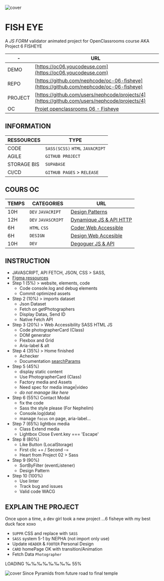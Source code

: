![cover](https://kpkfzczpavanzocxzyta.supabase.co/storage/v1/object/public/oc-react/readme-header-oc-react-06.png)

<!-- ∵ ƸӜƷ ∴∵ ƸӜƷ ∴∵ ƸӜƷ ∴∵ ƸӜƷ ∴∵ ƸӜƷ ∴∵ ƸӜƷ ∴∵ ƸӜƷ ∴∵ ƸӜƷ ∴∵ ƸӜƷ ∴∵ ƸӜƷ ∴∵ ƸӜƷ ∴∵ ƸӜƷ ∴ -->
<!-- ∵ ƸӜƷ ∴∵ ƸӜƷ ∴∵ ƸӜƷ ∴∵ ƸӜƷ ∴∵∴∵  ∵ NPƸӜƷL1M ∴ ∴∵∴∵ ƸӜƷ ∴∵ ƸӜƷ ∴∵ ƸӜƷ ∴∵ ƸӜƷ ∴∵ ƸӜƷ ∴ -->
<!-- ∵ ƸӜƷ ∴∵ ƸӜƷ ∴∵ ƸӜƷ ∴∵ ƸӜƷ ∴∵ ƸӜƷ ∴∵ ƸӜƷ ∴∵ ƸӜƷ ∴∵ ƸӜƷ ∴∵ ƸӜƷ ∴∵ ƸӜƷ ∴∵ ƸӜƷ ∴∵ ƸӜƷ ∴ -->

# FISH EYE

A _JS FORM_ validator animated project for OpenClassrooms course AKA Project 6 FISHEYE

| -       | URL                                                                                                   |
| ------- | ----------------------------------------------------------------------------------------------------- |
| DEMO    | [https://oc06.youcodeuse.com](https://oc06.youcodeuse.com)                                            |
| REPO    | [https://github.com/nephcode/oc-06-fisheye](https://github.com/nephcode/oc-06-fisheye)                |
| PROJECT | [https://github.com/users/nephcode/projects/4](https://github.com/users/nephcode/projects/4)          |
| OC      | [Projet openclassrooms 06 - Fisheye](https://openclassrooms.com/fr/paths/516/projects/808/assignment) |

## INFORMATION

| RESSOURCES  | TYPE                            |
| ----------- | ------------------------------- |
| CODE        | `SASS(SCSS)` `HTML` `JAVACRIPT` |
| AGILE       | `GITHUB PROJECT`                |
| STORAGE BIS | `SUPABASE`                      |
| CI/CD       | `GITHUB PAGES` > `RELEASE`      |

## COURS OC

| TEMPS | CATEGORIES          | URL                                                                                                                     |
| ----- | ------------------- | ----------------------------------------------------------------------------------------------------------------------- |
| 10H   | `DEV` `JAVACRIPT `  | [Design Patterns](https://openclassrooms.com/fr/courses/7133336-utilisez-des-design-patterns-en-javascript)             |
| 12H   | `DEV` `JAVASCRIPT ` | [Dynamique JS & API HTTP](https://openclassrooms.com/fr/courses/7697016-creez-des-pages-web-dynamiques-avec-javascript) |
| 6H    | `HTML` `CSS`        | [Coder Web Accessible](https://openclassrooms.com/fr/courses/6691451-codez-un-site-web-accessible-avec-html-css)        |
| 6H    | `DESIGN`            | [Design Web Accesible ](https://openclassrooms.com/fr/courses/6691346-concevez-un-contenu-web-accessible)               |
| 10H   | `DEV`               | [Degoguer JS & API](https://openclassrooms.com/fr/courses/7159296-deboguez-l-interface-de-votre-site-internet)          |

## INSTRUCTION

- JAVASCRIPT, API FETCH, JSON, CSS > SASS,
- [Figma ressources](https://www.figma.com/file/Q3yNeD7WTK9QHDldg9vaRl/UI-Design-FishEye-FR?type=design&node-id=0-1&mode=design)
- Step 1 (5%) > website, elements, code
  - Code console.log and debug elements
  - Commit optimized assets
- Step 2 (10%) > imports dataset
  - Json Dataset
  - Fetch on getPhotographers
  - Display Datas, Send ID
  - Native Fetch API
- Step 3 (20%) > Web Accessibility SASS HTML JS
  - Code photographerCard (Class)
  - DOM generator
  - Flexbox and Grid
  - Aria-label & alt
- Step 4 (35%) > Home finished
  - Achecker
  - Documentation [searchParams](https://developer.mozilla.org/fr/docs/Web/API/URL/searchParams)
- Step 5 (45%)
  - display static content
  - Use PhotographerCard (Class)
  - Factory media and Assets
  - Need spec for media image|video
  - _do not manage like here_
- Step 6 (55%) Contact Modal
  - fix the code
  - Sass the style please (For Nephelim)
  - Console.log(data)
  - manage `focus` on page, aria-label...
- Step 7 (65%) lightbox media
  - Class Extend media
  - Lightbox Close Event.key === 'Escape'
- Step 8 (80%)
  - Like Button (LocalStorage)
  - First clic += / Second -=
  - Heart from Project 02 > Sass
- Step 9 (90%)
  - SortByFilter (eventListener)
  - Design Pattern
- Step 10 (100%)
  - Use linter
  - Track bug and issues
  - Valid code WACG


## EXPLAIN THE PROJECT

Once upon a time, a dev girl took a new project ...6 fisheye with my best duck face xoxo

- `SUPPR` CSS and replace with `SASS`
- `SASS` system 5-1 by NEPHA (not import only use)
- Update `HEADER` & `FOOTER` Personal Design
- `CARD` homePage OK with transition/Animation
- Fetch Data `Photographer`

LOADING ‰‰‰‰‰‰‰‰ 55%


![cover](https://kpkfzczpavanzocxzyta.supabase.co/storage/v1/object/public/nephcode-public/githubReadmeSkills.png)
Since Pyramids from future road to final temple

<!-- ∵ ƸӜƷ ∴∵ ƸӜƷ ∴∵ ƸӜƷ ∴∵ ƸӜƷ ∴∵∴∵  ∵ NPƸӜƷL1M ∴ ∴∵∴∵ ƸӜƷ ∴∵ ƸӜƷ ∴∵ ƸӜƷ ∴∵ ƸӜƷ ∴∵ ƸӜƷ ∴ -->
